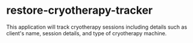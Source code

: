 # restore-cryotherapy-tracker
This application will track cryotherapy sessions including details such as client's name, session details, and type of cryotherapy machine.
